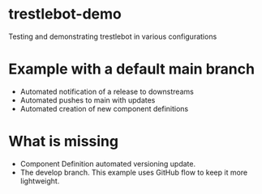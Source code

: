 # trestlebot-demo
Testing and demonstrating trestlebot in various configurations



# Example with a default main branch

- Automated notification of a release to downstreams
- Automated pushes to main with updates
- Automated creation of new component definitions


# What is missing

- Component Definition automated versioning update.
- The develop branch. This example uses GitHub flow to keep it more lightweight.
